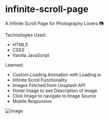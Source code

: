 # infinite-scroll-page

A Infinite Scroll Page for Photography Lovers 📷

Technologies Used: 
+ HTML5 
+ CSS3
+ Vanilla JavaScript 
 
Learned: 
+ Custom Loading Animation with Loading.io 
+ Infinite Scroll Functionality 
+ Images Fetched from Unsplash API 
+ Hover Image to see Description of Image 
+ Click Image to navigate to Image Source 
+ Mobile Responsive 

![image](https://user-images.githubusercontent.com/68490255/137054292-9d204bac-3181-4a41-8811-5178b3181f51.JPG)
